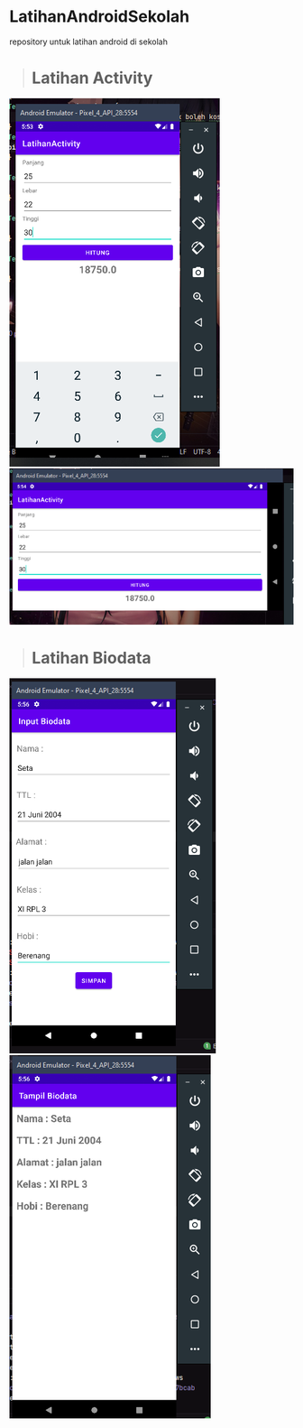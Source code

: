 # LatihanAndroidSekolah
repository untuk  latihan android di sekolah

> # Latihan Activity
![ssan](https://github.com/AkuraDiary/LatihanAndroidSekolah/blob/main/ssan/ssan%20_latihan_activity1.png)
![ssan](https://github.com/AkuraDiary/LatihanAndroidSekolah/blob/main/ssan/ssan_latihan_activity2.png)

> # Latihan Biodata
![ssan](https://github.com/AkuraDiary/LatihanAndroidSekolah/blob/main/ssan/ssan_biodata1.png)
![ssan](https://github.com/AkuraDiary/LatihanAndroidSekolah/blob/main/ssan/ssan_biodata2.png)

